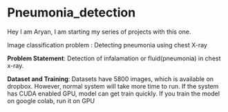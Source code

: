 # Pneumonia_detection

Hey I am Aryan, I am starting my series of projects with this one.

Image classification problem : Detecting pneumonia using chest X-ray

**Problem Statement**: Detection of infalamation or fluid(pneumonia) in chest x-ray. 

**Dataset and Training**: Datasets have 5800 images, which is available on dropbox. However, normal system will take more time to run. If the system has CUDA enabled GPU, model can get train quickly. If you train the model on google colab, run it on GPU 
